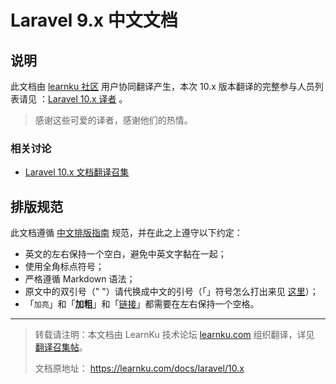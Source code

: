 # Laravel 9.x 中文文档
## 说明



此文档由 [learnku 社区](https://learnku.com) 用户协同翻译产生，本次 10.x 版本翻译的完整参与人员列表请见 ：[Laravel 10.x 译者](https://learnku.com/docs/laravel/10.x?mode=translators) 。

> 感谢这些可爱的译者，感谢他们的热情。

### 相关讨论

* [Laravel 10.x 文档翻译召集](https://learnku.com/laravel/t/87400)


## 排版规范

此文档遵循 [中文排版指南](https://github.com/sparanoid/chinese-copywriting-guidelines) 规范，并在此之上遵守以下约定：

* 英文的左右保持一个空白，避免中英文字黏在一起；
* 使用全角标点符号；
* 严格遵循 Markdown 语法；
* 原文中的双引号（" "）请代换成中文的引号（「」符号怎么打出来见 [这里](http://zhihu.com/question/19755746/answer/27233392)）；
* 「`加亮`」和「**加粗**」和「[链接]()」都需要在左右保持一个空格。



--- 

> 
> 转载请注明：本文档由 LearnKu 技术论坛 [learnku.com](https://learnku.com) 组织翻译，详见 [翻译召集帖](https://learnku.com/laravel/t/75779)。
> 
> 文档原地址： https://learnku.com/docs/laravel/10.x